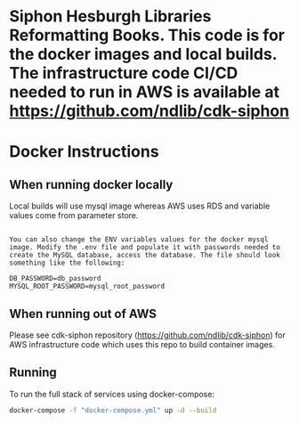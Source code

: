 # Siphon Hesburgh Libraries Reformatting Books.  This code is for the docker images and local builds.  The infrastructure code CI/CD needed to run in AWS is available at https://github.com/ndlib/cdk-siphon

# Docker Instructions

## When running docker locally
Local builds will use mysql image whereas AWS uses RDS and variable values come from parameter store.
```

You can also change the ENV variables values for the docker mysql image. Modify the .env file and populate it with passwords needed to create the MySQL database, access the database. The file should look something like the following:

DB_PASSWORD=db_password
MYSQL_ROOT_PASSWORD=mysql_root_password
```

## When running out of AWS
Please see cdk-siphon repository (https://github.com/ndlib/cdk-siphon) for AWS infrastructure code which uses this repo to build container images.

## Running
To run the full stack of services using docker-compose:
```sh
docker-compose -f "docker-compose.yml" up -d --build
```
